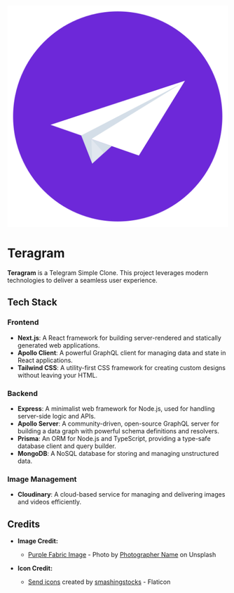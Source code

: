 <p align="center">
  <img src="./client/public/logo.png" />
</p>

# Teragram

**Teragram** is a Telegram Simple Clone. This project leverages modern technologies to deliver a seamless user experience.

## Tech Stack

### Frontend

- **Next.js**: A React framework for building server-rendered and statically generated web applications.
- **Apollo Client**: A powerful GraphQL client for managing data and state in React applications.
- **Tailwind CSS**: A utility-first CSS framework for creating custom designs without leaving your HTML.

### Backend

- **Express**: A minimalist web framework for Node.js, used for handling server-side logic and APIs.
- **Apollo Server**: A community-driven, open-source GraphQL server for building a data graph with powerful schema definitions and resolvers.
- **Prisma**: An ORM for Node.js and TypeScript, providing a type-safe database client and query builder.
- **MongoDB**: A NoSQL database for storing and managing unstructured data.

### Image Management

- **Cloudinary**: A cloud-based service for managing and delivering images and videos efficiently.

## Credits

- **Image Credit:**
  - [Purple Fabric Image](https://unsplash.com/photos/a-close-up-of-a-purple-fabric-t9jt6kENW_U?utm_content=creditShareLink&utm_medium=referral&utm_source=unsplash) - Photo by [Photographer Name](https://unsplash.com/@username) on Unsplash

- **Icon Credit:**
  - [Send icons](https://www.flaticon.com/free-icons/send) created by [smashingstocks](https://www.flaticon.com/authors/smashingstocks) - Flaticon
